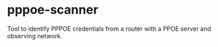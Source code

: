 # pppoe-scanner
Tool to identify PPPOE credentials from a router with a PPOE server and observing network.
